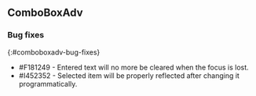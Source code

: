 ## ComboBoxAdv   

### Bug fixes
{:#comboboxadv-bug-fixes}

* \#F181249 - Entered text will no more be cleared when the focus is lost.
* \#I452352 - Selected item will be properly reflected after changing it programmatically.